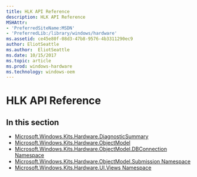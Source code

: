 ```yaml
---
title: HLK API Reference
description: HLK API Reference
MSHAttr:
- 'PreferredSiteName:MSDN'
- 'PreferredLib:/library/windows/hardware'
ms.assetid: ce45e80f-08d3-47b8-9576-4b3311290ec9
author: EliotSeattle
ms.author:  EliotSeattle
ms.date: 10/15/2017
ms.topic: article
ms.prod: windows-hardware
ms.technology: windows-oem
---
```


# HLK API Reference


## <span id="in_this_section"></span>In this section


-   [Microsoft.Windows.Kits.Hardware.DiagnosticSummary](microsoft-windows-kits-hardware-diagnosticsummary.md)
-   [Microsoft.Windows.Kits.Hardware.ObjectModel](microsoftwindowskitshardwareobjectmodel.md)
-   [Microsoft.Windows.Kits.Hardware.ObjectModel.DBConnection Namespace](microsoftwindowskitshardwareobjectmodeldbconnection-namespace.md)
-   [Microsoft.Windows.Kits.Hardware.ObjectModel.Submission Namespace](microsoftwindowskitshardwareobjectmodelsubmission-namespace.md)
-   [Microsoft.Windows.Kits.Hardware.UI.Views Namespace](microsoft-windows-kits-hardware-ui-views-namespace.md)

 

 







